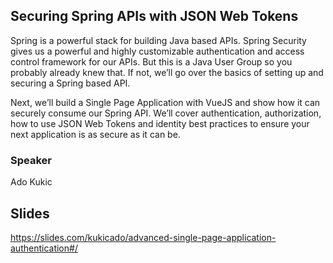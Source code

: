## Securing Spring APIs with JSON Web Tokens
Spring is a powerful stack for building Java based APIs. Spring Security gives us a powerful and highly customizable authentication and access control framework for our APIs. But this is a Java User Group so you probably already knew that. If not, we’ll go over the basics of setting up and securing a Spring based API.

Next, we’ll build a Single Page Application with VueJS and show how it can securely consume our Spring API. We’ll cover authentication, authorization, how to use JSON Web Tokens and identity best practices to ensure your next application is as secure as it can be.

### Speaker
Ado Kukic

## Slides

https://slides.com/kukicado/advanced-single-page-application-authentication#/

